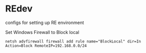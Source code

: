 # REdev
configs for setting up RE environment

Set Windows Firewall to Block local

    netsh advfirewall firewall add rule name="BlockLocal" dir=In Action=Block RemoteIP=192.168.0.0/24
